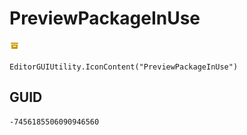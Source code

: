 # PreviewPackageInUse
![](/img/PreviewPackageInUse.png)

``` CSharp
EditorGUIUtility.IconContent("PreviewPackageInUse")
```
## GUID
```
-7456185506090946560
```
